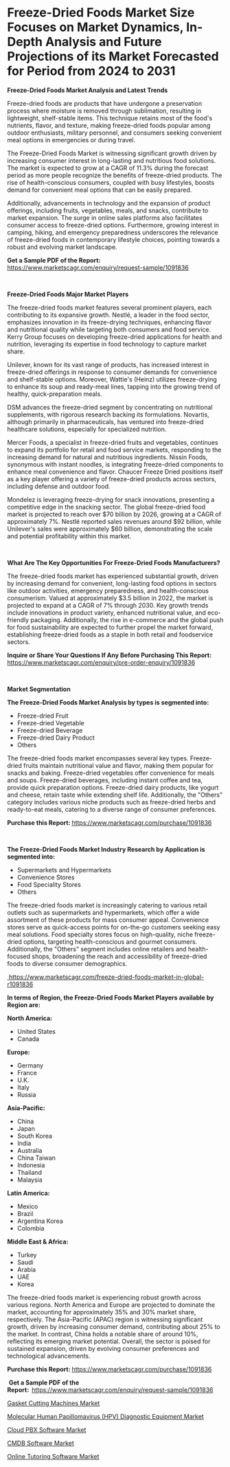 <p><h1>Freeze-Dried Foods Market Size Focuses on Market Dynamics, In-Depth Analysis and Future Projections of its Market Forecasted for Period from 2024 to 2031</h1></p><p><strong>Freeze-Dried Foods Market Analysis and Latest Trends</strong></p>
<p><p>Freeze-dried foods are products that have undergone a preservation process where moisture is removed through sublimation, resulting in lightweight, shelf-stable items. This technique retains most of the food's nutrients, flavor, and texture, making freeze-dried foods popular among outdoor enthusiasts, military personnel, and consumers seeking convenient meal options in emergencies or during travel.</p><p>The Freeze-Dried Foods Market is witnessing significant growth driven by increasing consumer interest in long-lasting and nutritious food solutions. The market is expected to grow at a CAGR of 11.3% during the forecast period as more people recognize the benefits of freeze-dried products. The rise of health-conscious consumers, coupled with busy lifestyles, boosts demand for convenient meal options that can be easily prepared.</p><p>Additionally, advancements in technology and the expansion of product offerings, including fruits, vegetables, meals, and snacks, contribute to market expansion. The surge in online sales platforms also facilitates consumer access to freeze-dried options. Furthermore, growing interest in camping, hiking, and emergency preparedness underscores the relevance of freeze-dried foods in contemporary lifestyle choices, pointing towards a robust and evolving market landscape.</p></p>
<p><strong>Get a Sample PDF of the Report:&nbsp;</strong> <a href="https://www.marketscagr.com/enquiry/request-sample/1091836?utm_campaign=1693&utm_medium=2&utm_source=Github&utm_content=ia&utm_term=21102024&utm_id=freeze-dried-foods">https://www.marketscagr.com/enquiry/request-sample/1091836</a></p>
<p>&nbsp;</p>
<p><strong>Freeze-Dried Foods Major Market Players</strong></p>
<p><p>The freeze-dried foods market features several prominent players, each contributing to its expansive growth. Nestlé, a leader in the food sector, emphasizes innovation in its freeze-drying techniques, enhancing flavor and nutritional quality while targeting both consumers and food service. Kerry Group focuses on developing freeze-dried applications for health and nutrition, leveraging its expertise in food technology to capture market share.</p><p>Unilever, known for its vast range of products, has increased interest in freeze-dried offerings in response to consumer demands for convenience and shelf-stable options. Moreover, Wattie's (Heinz) utilizes freeze-drying to enhance its soup and ready-meal lines, tapping into the growing trend of healthy, quick-preparation meals.</p><p>DSM advances the freeze-dried segment by concentrating on nutritional supplements, with rigorous research backing its formulations. Novartis, although primarily in pharmaceuticals, has ventured into freeze-dried healthcare solutions, especially for specialized nutrition.</p><p>Mercer Foods, a specialist in freeze-dried fruits and vegetables, continues to expand its portfolio for retail and food service markets, responding to the increasing demand for natural and nutritious ingredients. Nissin Foods, synonymous with instant noodles, is integrating freeze-dried components to enhance meal convenience and flavor. Chaucer Freeze Dried positions itself as a key player offering a variety of freeze-dried products across sectors, including defense and outdoor food.</p><p>Mondelez is leveraging freeze-drying for snack innovations, presenting a competitive edge in the snacking sector. The global freeze-dried food market is projected to reach over $70 billion by 2026, growing at a CAGR of approximately 7%. Nestlé reported sales revenues around $92 billion, while Unilever's sales were approximately $60 billion, demonstrating the scale and potential profitability within this market.</p></p>
<p>&nbsp;</p>
<p><strong>What Are The Key Opportunities For Freeze-Dried Foods Manufacturers?</strong></p>
<p><p>The freeze-dried foods market has experienced substantial growth, driven by increasing demand for convenient, long-lasting food options in sectors like outdoor activities, emergency preparedness, and health-conscious consumerism. Valued at approximately $3.5 billion in 2022, the market is projected to expand at a CAGR of 7% through 2030. Key growth trends include innovations in product variety, enhanced nutritional value, and eco-friendly packaging. Additionally, the rise in e-commerce and the global push for food sustainability are expected to further propel the market forward, establishing freeze-dried foods as a staple in both retail and foodservice sectors.</p></p>
<p><strong>Inquire or Share Your Questions If Any Before Purchasing This Report:</strong> <a href="https://www.marketscagr.com/enquiry/pre-order-enquiry/1091836?utm_campaign=1693&utm_medium=2&utm_source=Github&utm_content=ia&utm_term=21102024&utm_id=freeze-dried-foods">https://www.marketscagr.com/enquiry/pre-order-enquiry/1091836</a></p>
<p>&nbsp;</p>
<p><strong>Market Segmentation</strong></p>
<p><strong>The Freeze-Dried Foods Market Analysis by types is segmented into:</strong></p>
<p><ul><li>Freeze-dried Fruit</li><li>Freeze-dried Vegetable</li><li>Freeze-dried Beverage</li><li>Freeze-dried Dairy Product</li><li>Others</li></ul></p>
<p><p>The freeze-dried foods market encompasses several key types. Freeze-dried fruits maintain nutritional value and flavor, making them popular for snacks and baking. Freeze-dried vegetables offer convenience for meals and soups. Freeze-dried beverages, including instant coffee and tea, provide quick preparation options. Freeze-dried dairy products, like yogurt and cheese, retain taste while extending shelf life. Additionally, the "Others" category includes various niche products such as freeze-dried herbs and ready-to-eat meals, catering to a diverse range of consumer preferences.</p></p>
<p><strong>Purchase this Report:&nbsp;</strong><a href="https://www.marketscagr.com/purchase/1091836?utm_campaign=1693&utm_medium=2&utm_source=Github&utm_content=ia&utm_term=21102024&utm_id=freeze-dried-foods">https://www.marketscagr.com/purchase/1091836</a></p>
<p>&nbsp;</p>
<p><strong>The Freeze-Dried Foods Market Industry Research by Application is segmented into:</strong></p>
<p><ul><li>Supermarkets and Hypermarkets</li><li>Convenience Stores</li><li>Food Speciality Stores</li><li>Others</li></ul></p>
<p><p>The freeze-dried foods market is increasingly catering to various retail outlets such as supermarkets and hypermarkets, which offer a wide assortment of these products for mass consumer appeal. Convenience stores serve as quick-access points for on-the-go customers seeking easy meal solutions. Food specialty stores focus on high-quality, niche freeze-dried options, targeting health-conscious and gourmet consumers. Additionally, the "Others" segment includes online retailers and health-focused shops, broadening the reach and accessibility of freeze-dried foods to diverse consumer demographics.</p></p>
<p><a href="https://www.marketscagr.com/freeze-dried-foods-market-in-global-r1091836?utm_campaign=1693&utm_medium=2&utm_source=Github&utm_content=ia&utm_term=21102024&utm_id=freeze-dried-foods">&nbsp;https://www.marketscagr.com/freeze-dried-foods-market-in-global-r1091836</a></p>
<p><strong>In terms of Region, the Freeze-Dried Foods Market Players available by Region are:</strong></p>
<p>
    <p> <strong> North America: </strong>
        <ul>
            <li>United States</li>
            <li>Canada</li>
        </ul>
        </p> 
    <p> <strong> Europe: </strong>
        <ul>
            <li>Germany</li>
            <li>France</li>
            <li>U.K.</li>
            <li>Italy</li>
            <li>Russia</li>
        </ul>
        </p> 
    <p> <strong> Asia-Pacific: </strong>
        <ul>
            <li>China</li>
            <li>Japan</li>
            <li>South Korea</li>
            <li>India</li>
            <li>Australia</li>
            <li>China Taiwan</li>
            <li>Indonesia</li>
            <li>Thailand</li>
            <li>Malaysia</li>
        </ul>
        </p> 
    <p> <strong> Latin America: </strong>
        <ul>
            <li>Mexico</li>
            <li>Brazil</li>
            <li>Argentina Korea</li>
            <li>Colombia</li>
        </ul>
        </p> 
    <p> <strong> Middle East & Africa: </strong>
        <ul>
            <li>Turkey</li>
            <li>Saudi</li>
            <li>Arabia</li>
            <li>UAE</li>
            <li>Korea</li>
        </ul>
    </p>
    </p>
<p><p>The freeze-dried foods market is experiencing robust growth across various regions. North America and Europe are projected to dominate the market, accounting for approximately 35% and 30% market share, respectively. The Asia-Pacific (APAC) region is witnessing significant growth, driven by increasing consumer demand, contributing about 25% to the market. In contrast, China holds a notable share of around 10%, reflecting its emerging market potential. Overall, the sector is poised for sustained expansion, driven by evolving consumer preferences and technological advancements.</p></p>
<p><strong>Purchase this Report: </strong><a href="https://www.marketscagr.com/purchase/1091836?utm_campaign=1693&utm_medium=2&utm_source=Github&utm_content=ia&utm_term=21102024&utm_id=freeze-dried-foods">https://www.marketscagr.com/purchase/1091836</a></p>
<p>&nbsp;<strong>Get a Sample PDF of the Report:&nbsp;&nbsp;</strong><a href="https://www.marketscagr.com/enquiry/request-sample/1091836?utm_campaign=1693&utm_medium=2&utm_source=Github&utm_content=ia&utm_term=21102024&utm_id=freeze-dried-foods">https://www.marketscagr.com/enquiry/request-sample/1091836</a></p>
<p><strong></strong></p>
<p><p><a href="https://github.com/seemagartingsvo/Market-Research-Report-List-1/blob/main/gasket-cutting-machines-market.md?utm_campaign=1693&utm_medium=2&utm_source=Github&utm_content=ia&utm_term=21102024&utm_id=freeze-dried-foods">Gasket Cutting Machines Market</a></p><p><a href="https://github.com/dave2as/Market-Research-Report-List-1/blob/main/molecular-human-papillomavirus-hpv-diagnostic-equipment-market.md?utm_campaign=1693&utm_medium=2&utm_source=Github&utm_content=ia&utm_term=21102024&utm_id=freeze-dried-foods">Molecular Human Papillomavirus (HPV) Diagnostic Equipment Market</a></p><p><a href="https://www.linkedin.com/pulse/emerging-opportunities-challenges-global-cloud-pbx-software-laykc?utm_campaign=1693&utm_medium=2&utm_source=Github&utm_content=ia&utm_term=21102024&utm_id=freeze-dried-foods">Cloud PBX Software Market</a></p><p><a href="https://www.linkedin.com/pulse/emerging-trends-cmdb-software-market-global-outlook-future-0qhpc?utm_campaign=1693&utm_medium=2&utm_source=Github&utm_content=ia&utm_term=21102024&utm_id=freeze-dried-foods">CMDB Software Market</a></p><p><a href="https://www.linkedin.com/pulse/decoding-online-tutoring-software-industry-dynamics-strategic-klvrc?utm_campaign=1693&utm_medium=2&utm_source=Github&utm_content=ia&utm_term=21102024&utm_id=freeze-dried-foods">Online Tutoring Software Market</a></p></p>